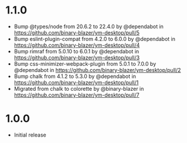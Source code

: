 # 1.1.0

- Bump @types/node from 20.6.2 to 22.4.0 by @dependabot in https://github.com/binary-blazer/ym-desktop/pull/5
- Bump eslint-plugin-compat from 4.2.0 to 6.0.0 by @dependabot in https://github.com/binary-blazer/ym-desktop/pull/4
- Bump rimraf from 5.0.10 to 6.0.1 by @dependabot in https://github.com/binary-blazer/ym-desktop/pull/3
- Bump css-minimizer-webpack-plugin from 5.0.1 to 7.0.0 by @dependabot in https://github.com/binary-blazer/ym-desktop/pull/2
- Bump chalk from 4.1.2 to 5.3.0 by @dependabot in https://github.com/binary-blazer/ym-desktop/pull/1
- Migrated from chalk to colorette by @binary-blazer in https://github.com/binary-blazer/ym-desktop/pull/7

# 1.0.0

- Initial release

